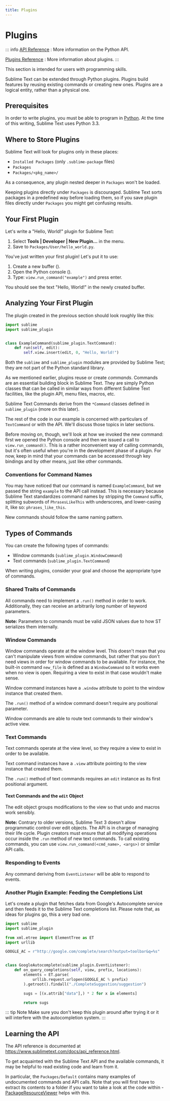 ```yaml
---
title: Plugins
---
```


# Plugins

::: info
[API Reference](/reference/python_api.md)
: More information on the Python API.

[Plugins Reference](/reference/plugins.md)
: More information about plugins.
:::

This section is intended for users with programming skills.

Sublime Text can be extended through Python plugins. Plugins build features by
reusing existing commands or creating new ones. Plugins are a logical entity,
rather than a physical one.


## Prerequisites

In order to write plugins, you must be able to program in [Python][].
At the time of this writing, Sublime Text uses Python 3.3.

[Python]: https://www.python.org

## Where to Store Plugins

Sublime Text will look for plugins only in these places:

* `Installed Packages` (only `.sublime-package` files)
* `Packages`
* `Packages/<pkg_name>/`

As a consequence, any plugin nested deeper in `Packages` won't be loaded.

Keeping plugins directly under `Packages` is discouraged. Sublime Text sorts
packages in a predefined way before loading them, so if you save plugin files
directly under `Packages` you might get confusing results.


## Your First Plugin

Let's write a "Hello, World!" plugin for Sublime Text:

1. Select **Tools | Developer | New Plugin...** in the menu.
1. Save to `Packages/User/hello_world.py`.

You've just written your first plugin! Let's put it to use:

1. Create a new buffer (<Key k="ctrl+n" />).
1. Open the Python console (<Key k="ctrl+`" />).
1. Type: `view.run_command("example")` and press enter.

You should see the text "Hello, World!" in the newly created buffer.


## Analyzing Your First Plugin

The plugin created in the previous section should look roughly like this:

```py
import sublime
import sublime_plugin


class ExampleCommand(sublime_plugin.TextCommand):
    def run(self, edit):
        self.view.insert(edit, 0, "Hello, World!")
```


Both the `sublime` and `sublime_plugin` modules are provided by
Sublime Text; they are not part of the Python standard library.

As we mentioned earlier, plugins reuse or create *commands*. Commands are an
essential building block in Sublime Text. They are simply Python classes
that can be called in similar ways from different Sublime Text facilities,
like the plugin API, menu files, macros, etc.

Sublime Text Commands derive from the `*Command` classes defined in
`sublime_plugin` (more on this later).

The rest of the code in our example is concerned with particulars of
`TextCommand` or with the API. We'll discuss those topics in later sections.

Before moving on, though, we'll look at how we invoked the new command: first
we opened the Python console and then we issued a call to
`view.run_command()`. This is a rather inconvenient way of calling commands,
but it's often useful when you're in the development phase of a plugin. For
now, keep in mind that your commands can be accessed through key bindings
and by other means, just like other commands.

### Conventions for Command Names

You may have noticed that our command is named `ExampleCommand`, but we
passed the string `example` to the API call instead. This is necessary
because Sublime Text standardizes command names by stripping the `Command`
suffix, splitting subwords of `PhrasesLikeThis` with underscores, and lower-casing it, like so:
`phrases_like_this`.

New commands should follow the same naming pattern.


## Types of Commands

You can create the following types of commands:

- Window commands (`sublime_plugin.WindowCommand`)
- Text commands (`sublime_plugin.TextCommand`)

When writing plugins, consider your goal and choose the appropriate type of
commands.


### Shared Traits of Commands

All commands need to implement a `.run()` method in order to work. Additionally,
they can receive an arbitrarily long number of keyword parameters.

**Note:** Parameters to commands must be valid JSON values due to how ST
serializes them internally.


### Window Commands

Window commands operate at the window level. This doesn't mean that you can't
manipulate views from window commands, but rather that you don't need views in
order for window commands to be available. For instance, the built-in command
`new_file` is defined as a `WindowCommand` so it works even when no view
is open. Requiring a view to exist in that case wouldn't make sense.

Window command instances have a `.window` attribute to point to the window
instance that created them.

The `.run()` method of a window command doesn't require any positional
parameter.

Window commands are able to route text commands to their window's active view.


### Text Commands

Text commands operate at the view level, so they require a view to exist
in order to be available.

Text command instances have a `.view` attribute pointing to the view instance
that created them.

The `.run()` method of text commands requires an `edit` instance as
its first positional argument.


#### Text Commands and the `edit` Object

The edit object groups modifications to the view so that undo and macros work
sensibly.

**Note:** Contrary to older versions, Sublime Text 3 doesn't allow programmatic
control over edit objects. The API is in charge of managing their life cycle.
Plugin creators must ensure that all modifying operations occur inside the
`.run` method of new text commands. To call existing commands, you can use
`view.run_command(<cmd_name>, <args>)` or similar API calls.


### Responding to Events

Any command deriving from `EventListener` will be able to respond to events.


### Another Plugin Example: Feeding the Completions List

Let's create a plugin that fetches data from Google's Autocomplete service and
then feeds it to the Sublime Text completions list. Please note that, as ideas
for plugins go, this a very bad one.

```python
import sublime
import sublime_plugin

from xml.etree import ElementTree as ET
import urllib

GOOGLE_AC = r"http://google.com/complete/search?output=toolbar&q=%s"


class GoogleAutocomplete(sublime_plugin.EventListener):
    def on_query_completions(self, view, prefix, locations):
        elements = ET.parse(
            urllib.request.urlopen(GOOGLE_AC % prefix)
        ).getroot().findall("./CompleteSuggestion/suggestion")

        sugs = [(x.attrib["data"],) * 2 for x in elements]

        return sugs
```

::: tip Note
Make sure you don't keep this plugin around after trying it or it will
interfere with the autocompletion system.
:::


## Learning the API

The API reference is documented at 
<https://www.sublimetext.com/docs/api_reference.html>.

To get acquainted with the Sublime Text API and the available commands,
it may be helpful to read existing code and learn from it.

In particular, the `Packages/Default` contains many examples of
undocumented commands and API calls. Note that you will first have to extract
its contents to a folder if you want to take a look at the code within - 
[PackageResourceViewer](https://packagecontrol.io/packages/PackageResourceViewer) 
helps with this.
